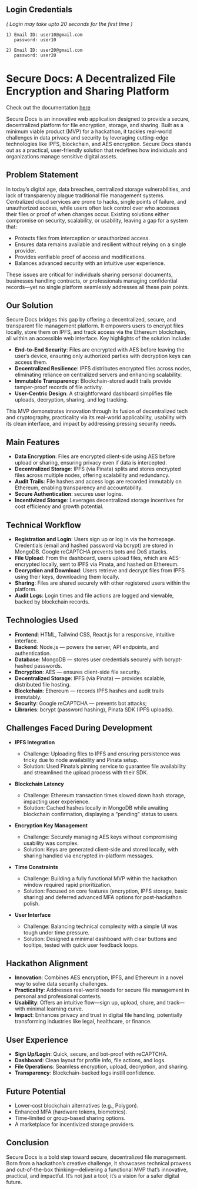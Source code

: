 ## Login Credentials

_( Login may take upto 20 seconds for the first time )_
```
1) Email ID: user10@gmail.com
   password: user10
```
```
2) Email ID: user20@gmail.com
   password: user20
```



# Secure Docs: A Decentralized File Encryption and Sharing Platform

Check out the documentation [here](https://drive.google.com/file/d/18f7fVEKFHwU684bNjbwd8-7T932rMH9J/view?usp=drive_link)

Secure Docs is an innovative web application designed to provide a secure, decentralized platform for file encryption, storage, and sharing. Built as a minimum viable product (MVP) for a hackathon, it tackles real-world challenges in data privacy and security by leveraging cutting-edge technologies like IPFS, blockchain, and AES encryption. Secure Docs stands out as a practical, user-friendly solution that redefines how individuals and organizations manage sensitive digital assets.

## Problem Statement
In today’s digital age, data breaches, centralized storage vulnerabilities, and lack of transparency plague traditional file management systems. Centralized cloud services are prone to hacks, single points of failure, and unauthorized access, while users often lack control over who accesses their files or proof of when changes occur. Existing solutions either compromise on security, scalability, or usability, leaving a gap for a system that:
- Protects files from interception or unauthorized access.
- Ensures data remains available and resilient without relying on a single provider.
- Provides verifiable proof of access and modifications.
- Balances advanced security with an intuitive user experience.

These issues are critical for individuals sharing personal documents, businesses handling contracts, or professionals managing confidential records—yet no single platform seamlessly addresses all these pain points.

## Our Solution
Secure Docs bridges this gap by offering a decentralized, secure, and transparent file management platform. It empowers users to encrypt files locally, store them on IPFS, and track access via the Ethereum blockchain, all within an accessible web interface. Key highlights of the solution include:

- **End-to-End Security**: Files are encrypted with AES before leaving the user’s device, ensuring only authorized parties with decryption keys can access them.
- **Decentralized Resilience**: IPFS distributes encrypted files across nodes, eliminating reliance on centralized servers and enhancing scalability.
- **Immutable Transparency**: Blockchain-stored audit trails provide tamper-proof records of file activity.
- **User-Centric Design**: A straightforward dashboard simplifies file uploads, decryption, sharing, and log tracking.

This MVP demonstrates innovation through its fusion of decentralized tech and cryptography, practicality via its real-world applicability, usability with its clean interface, and impact by addressing pressing security needs.

## Main Features
- **Data Encryption**: Files are encrypted client-side using AES before upload or sharing, ensuring privacy even if data is intercepted.
- **Decentralized Storage**: IPFS (via Pinata) splits and stores encrypted files across multiple nodes, offering scalability and redundancy.
- **Audit Trails**: File hashes and access logs are recorded immutably on Ethereum, enabling transparency and accountability.
- **Secure Authentication**: secures user logins.
- **Incentivized Storage**: Leverages decentralized storage incentives for cost efficiency and growth potential.

## Technical Workflow
- **Registration and Login**: Users sign up or log in via the homepage. Credentials (email and hashed password via bcrypt) are stored in MongoDB. Google reCAPTCHA prevents bots and DoS attacks.
- **File Upload**: From the dashboard, users upload files, which are AES-encrypted locally, sent to IPFS via Pinata, and hashed on Ethereum.
- **Decryption and Download**: Users retrieve and decrypt files from IPFS using their keys, downloading them locally.
- **Sharing**: Files are shared securely with other registered users within the platform.
- **Audit Logs**: Login times and file actions are logged and viewable, backed by blockchain records.

## Technologies Used
- **Frontend**: HTML, Tailwind CSS, React.js for a responsive, intuitive interface.
- **Backend**: Node.js — powers the server, API endpoints, and authentication.
- **Database**: MongoDB — stores user credentials securely with bcrypt-hashed passwords.
- **Encryption**: AES — ensures client-side file security.
- **Decentralized Storage**: IPFS (via Pinata) — provides scalable, distributed file hosting.
- **Blockchain**: Ethereum — records IPFS hashes and audit trails immutably.
- **Security**: Google reCAPTCHA — prevents bot attacks;
- **Libraries**: bcrypt (password hashing), Pinata SDK (IPFS uploads).

## Challenges Faced During Development
- **IPFS Integration**
  - Challenge: Uploading files to IPFS and ensuring persistence was tricky due to node availability and Pinata setup.
  - Solution: Used Pinata’s pinning service to guarantee file availability and streamlined the upload process with their SDK.

- **Blockchain Latency**
  - Challenge: Ethereum transaction times slowed down hash storage, impacting user experience.
  - Solution: Cached hashes locally in MongoDB while awaiting blockchain confirmation, displaying a “pending” status to users.

- **Encryption Key Management**
  - Challenge: Securely managing AES keys without compromising usability was complex.
  - Solution: Keys are generated client-side and stored locally, with sharing handled via encrypted in-platform messages.

- **Time Constraints**
  - Challenge: Building a fully functional MVP within the hackathon window required rapid prioritization.
  - Solution: Focused on core features (encryption, IPFS storage, basic sharing) and deferred advanced MFA options for post-hackathon polish.

- **User Interface**
  - Challenge: Balancing technical complexity with a simple UI was tough under time pressure.
  - Solution: Designed a minimal dashboard with clear buttons and tooltips, tested with quick user feedback loops.

## Hackathon Alignment
- **Innovation**: Combines AES encryption, IPFS, and Ethereum in a novel way to solve data security challenges.
- **Practicality**: Addresses real-world needs for secure file management in personal and professional contexts.
- **Usability**: Offers an intuitive flow—sign up, upload, share, and track—with minimal learning curve.
- **Impact**: Enhances privacy and trust in digital file handling, potentially transforming industries like legal, healthcare, or finance.

## User Experience
- **Sign Up/Login**: Quick, secure, and bot-proof with reCAPTCHA.
- **Dashboard**: Clean layout for profile info, file actions, and logs.
- **File Operations**: Seamless encryption, upload, decryption, and sharing.
- **Transparency**: Blockchain-backed logs instill confidence.

## Future Potential
- Lower-cost blockchain alternatives (e.g., Polygon).
- Enhanced MFA (hardware tokens, biometrics).
- Time-limited or group-based sharing options.
- A marketplace for incentivized storage providers.

## Conclusion
Secure Docs is a bold step toward secure, decentralized file management. Born from a hackathon’s creative challenge, it showcases technical prowess and out-of-the-box thinking—delivering a functional MVP that’s innovative, practical, and impactful. It’s not just a tool; it’s a vision for a safer digital future.

